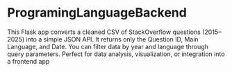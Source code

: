 # ProgramingLanguageBackend
This Flask app converts a cleaned CSV of StackOverflow questions (2015–2025) into a simple JSON API. It returns only the Question ID, Main Language, and Date. You can filter data by year and language through query parameters.  Perfect for data analysis, visualization, or integration into a frontend app
